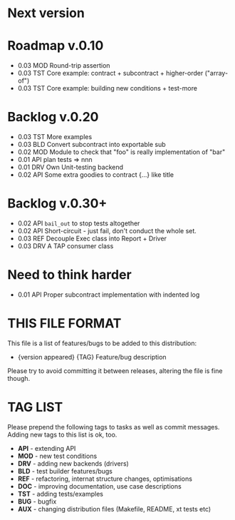 # Next version

# Roadmap v.0.10

* 0.03 MOD Round-trip assertion
* 0.03 TST Core example: contract + subcontract + higher-order ("array-of")
* 0.03 TST Core example: building new conditions + test-more

# Backlog v.0.20

* 0.03 TST More examples
* 0.03 BLD Convert subcontract into exportable sub
* 0.02 MOD Module to check that "foo" is really implementation of "bar"
* 0.01 API plan tests => nnn
* 0.01 DRV Own Unit-testing backend
* 0.02 API Some extra goodies to contract {...} like title

# Backlog v.0.30+

* 0.02 API `bail_out` to stop tests altogether
* 0.02 API Short-circuit - just fail, don't conduct the whole set.
* 0.03 REF Decouple Exec class into Report + Driver
* 0.03 DRV A TAP consumer class

# Need to think harder

* 0.01 API Proper subcontract implementation with indented log

# THIS FILE FORMAT

This file is a list of features/bugs to be added to this distribution:

* {version appeared} {TAG} Feature/bug description

Please try to avoid committing it between releases,
altering the file is fine though.

# TAG LIST

Please prepend the following tags to tasks as well as commit messages.
Adding new tags to this list is ok, too.

* **API** - extending API
* **MOD** - new test conditions
* **DRV** - adding new backends (drivers)
* **BLD** - test builder features/bugs
* **REF** - refactoring, internat structure changes, optimisations
* **DOC** - improving documentation, use case descriptions
* **TST** - adding tests/examples
* **BUG** - bugfix
* **AUX** - changing distribution files (Makefile, README, xt tests etc)

